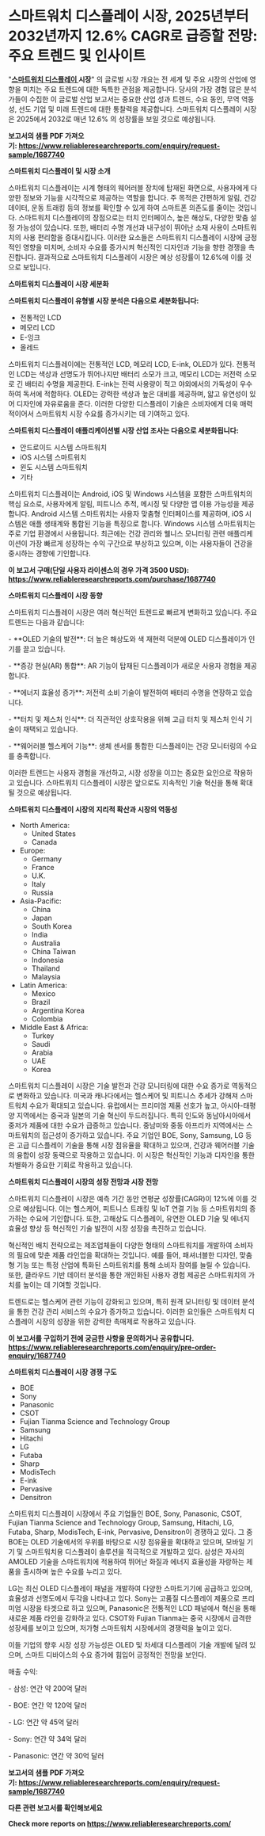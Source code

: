 <p><h1>스마트워치 디스플레이 시장, 2025년부터 2032년까지 12.6% CAGR로 급증할 전망: 주요 트렌드 및 인사이트</h1></p><p>"<strong><a href="https://www.reliableresearchreports.com/smartwatch-display-r1687740?utm_campaign=106&utm_medium=7&utm_source=Github&utm_content=ia&utm_term=11032025&utm_id=smartwatch-display">스마트워치 디스플레이&nbsp;</a></strong><strong>시장</strong>" 의 글로벌 시장 개요는 전 세계 및 주요 시장의 산업에 영향을 미치는 주요 트렌드에 대한 독특한 관점을 제공합니다. 당사의 가장 경험 많은 분석가들이 수집한 이 글로벌 산업 보고서는 중요한 산업 성과 트렌드, 수요 동인, 무역 역동성, 선도 기업 및 미래 트렌드에 대한 통찰력을 제공합니다. 스마트워치 디스플레이 시장은 2025에서 2032로 매년 12.6% 의 성장률을 보일 것으로 예상됩니다.&nbsp;</p>
<p><strong>보고서의 샘플 PDF 가져오기:&nbsp;<a href="https://www.reliableresearchreports.com/enquiry/request-sample/1687740?utm_campaign=106&utm_medium=7&utm_source=Github&utm_content=ia&utm_term=11032025&utm_id=smartwatch-display">https://www.reliableresearchreports.com/enquiry/request-sample/1687740</a></strong></p>
<p><strong>스마트워치 디스플레이 및 시장 소개</strong></p>
<p><p>스마트워치 디스플레이는 시계 형태의 웨어러블 장치에 탑재된 화면으로, 사용자에게 다양한 정보와 기능을 시각적으로 제공하는 역할을 합니다. 주 목적은 간편하게 알림, 건강 데이터, 운동 트래킹 등의 정보를 확인할 수 있게 하여 스마트폰 의존도를 줄이는 것입니다. 스마트워치 디스플레이의 장점으로는 터치 인터페이스, 높은 해상도, 다양한 맞춤 설정 가능성이 있습니다. 또한, 배터리 수명 개선과 내구성이 뛰어난 소재 사용이 스마트워치의 사용 편리함을 증대시킵니다. 이러한 요소들은 스마트워치 디스플레이 시장에 긍정적인 영향을 미치며, 소비자 수요를 증가시켜 혁신적인 디자인과 기능을 향한 경쟁을 촉진합니다. 결과적으로 스마트워치 디스플레이 시장은 예상 성장률이 12.6%에 이를 것으로 보입니다.</p></p>
<p><strong>스마트워치 디스플레이 시장 세분화</strong></p>
<p><strong>스마트워치 디스플레이 유형별 시장 분석은 다음으로 세분화됩니다:</strong></p>
<p><ul><li>전통적인 LCD</li><li>메모리 LCD</li><li>E-잉크</li><li>올레드</li></ul></p>
<p><p>스마트워치 디스플레이에는 전통적인 LCD, 메모리 LCD, E-ink, OLED가 있다. 전통적인 LCD는 색상과 선명도가 뛰어나지만 배터리 소모가 크고, 메모리 LCD는 저전력 소모로 긴 배터리 수명을 제공한다. E-ink는 전력 사용량이 적고 야외에서의 가독성이 우수하여 독서에 적합하다. OLED는 강력한 색상과 높은 대비를 제공하며, 얇고 유연성이 있어 디자인에 자유로움을 준다. 이러한 다양한 디스플레이 기술은 소비자에게 더욱 매력적이어서 스마트워치 시장 수요를 증가시키는 데 기여하고 있다.</p></p>
<p><strong>스마트워치 디스플레이 애플리케이션별 시장 산업 조사는 다음으로 세분화됩니다:</strong></p>
<p><ul><li>안드로이드 시스템 스마트워치</li><li>iOS 시스템 스마트워치</li><li>윈도 시스템 스마트워치</li><li>기타</li></ul></p>
<p><p>스마트워치 디스플레이는 Android, iOS 및 Windows 시스템을 포함한 스마트워치의 핵심 요소로, 사용자에게 알림, 피트니스 추적, 메시징 및 다양한 앱 이용 가능성을 제공합니다. Android 시스템 스마트워치는 사용자 맞춤형 인터페이스를 제공하며, iOS 시스템은 애플 생태계와 통합된 기능을 특징으로 합니다. Windows 시스템 스마트워치는 주로 기업 환경에서 사용됩니다. 최근에는 건강 관리와 웰니스 모니터링 관련 애플리케이션이 가장 빠르게 성장하는 수익 구간으로 부상하고 있으며, 이는 사용자들이 건강을 중시하는 경향에 기인합니다.</p></p>
<p><strong>이 보고서 구매(단일 사용자 라이센스의 경우 가격 3500 USD): <a href="https://www.reliableresearchreports.com/purchase/1687740?utm_campaign=106&utm_medium=7&utm_source=Github&utm_content=ia&utm_term=11032025&utm_id=smartwatch-display">https://www.reliableresearchreports.com/purchase/1687740</a></strong></p>
<p><strong>스마트워치 디스플레이 시장 동향</strong></p>
<p><p>스마트워치 디스플레이 시장은 여러 혁신적인 트렌드로 빠르게 변화하고 있습니다. 주요 트렌드는 다음과 같습니다:</p><p>- **OLED 기술의 발전**: 더 높은 해상도와 색 재현력 덕분에 OLED 디스플레이가 인기를 끌고 있습니다.</p><p>- **증강 현실(AR) 통합**: AR 기능이 탑재된 디스플레이가 새로운 사용자 경험을 제공합니다.</p><p>- **에너지 효율성 증가**: 저전력 소비 기술이 발전하여 배터리 수명을 연장하고 있습니다.</p><p>- **터치 및 제스처 인식**: 더 직관적인 상호작용을 위해 고급 터치 및 제스처 인식 기술이 채택되고 있습니다.</p><p>- **웨어러블 헬스케어 기능**: 생체 센서를 통합한 디스플레이는 건강 모니터링의 수요를 충족합니다.</p><p>이러한 트렌드는 사용자 경험을 개선하고, 시장 성장을 이끄는 중요한 요인으로 작용하고 있습니다. 스마트워치 디스플레이 시장은 앞으로도 지속적인 기술 혁신을 통해 확대될 것으로 예상됩니다.</p></p>
<p><strong>스마트워치 디스플레이 시장의 지리적 확산과 시장의 역동성</strong></p>
<p><ul>
    <li>
        North America:
        <ul>
            <li>United States</li>
            <li>Canada</li>
        </ul>
    </li>
    <li>
        Europe:
        <ul>
            <li>Germany</li>
            <li>France</li>
            <li>U.K.</li>
            <li>Italy</li>
            <li>Russia</li>
        </ul>
    </li>
    <li>
        Asia-Pacific:
        <ul>
            <li>China</li>
            <li>Japan</li>
            <li>South Korea</li>
            <li>India</li>
            <li>Australia</li>
            <li>China Taiwan</li>
            <li>Indonesia</li>
            <li>Thailand</li>
            <li>Malaysia</li>
        </ul>
    </li>
    <li>
        Latin America:
        <ul>
            <li>Mexico</li>
            <li>Brazil</li>
            <li>Argentina Korea</li>
            <li>Colombia</li>
        </ul>
    </li>
    <li>
        Middle East & Africa:
        <ul>
            <li>Turkey</li>
            <li>Saudi</li>
            <li>Arabia</li>
            <li>UAE</li>
            <li>Korea</li>
        </ul>
    </li>
    </ul></p>
<p><p>스마트워치 디스플레이 시장은 기술 발전과 건강 모니터링에 대한 수요 증가로 역동적으로 변화하고 있습니다. 미국과 캐나다에서는 헬스케어 및 피트니스 추세가 강해져 스마트워치 수요가 확대되고 있습니다. 유럽에서는 프리미엄 제품 선호가 높고, 아시아-태평양 지역에서는 중국과 일본의 기술 혁신이 두드러집니다. 특히 인도와 동남아시아에서 중저가 제품에 대한 수요가 급증하고 있습니다. 중남미와 중동 아프리카 지역에서는 스마트워치의 접근성이 증가하고 있습니다. 주요 기업인 BOE, Sony, Samsung, LG 등은 고급 디스플레이 기술을 통해 시장 점유율을 확대하고 있으며, 건강과 웨어러블 기술의 융합이 성장 동력으로 작용하고 있습니다. 이 시장은 혁신적인 기능과 디자인을 통한 차별화가 중요한 기회로 작용하고 있습니다.</p></p>
<p><strong>스마트워치 디스플레이 시장의 성장 전망과 시장 전망</strong></p>
<p><p>스마트워치 디스플레이 시장은 예측 기간 동안 연평균 성장률(CAGR)이 12%에 이를 것으로 예상됩니다. 이는 헬스케어, 피트니스 트래킹 및 IoT 연결 기능 등 스마트워치의 증가하는 수요에 기인합니다. 또한, 고해상도 디스플레이, 유연한 OLED 기술 및 에너지 효율성 향상 등 혁신적인 기술 발전이 시장 성장을 촉진하고 있습니다.</p><p>혁신적인 배치 전략으로는 제조업체들이 다양한 형태의 스마트워치를 개발하여 소비자의 필요에 맞춘 제품 라인업을 확대하는 것입니다. 예를 들어, 패셔너블한 디자인, 맞춤형 기능 또는 특정 산업에 특화된 스마트워치를 통해 소비자 참여를 늘릴 수 있습니다. 또한, 클라우드 기반 데이터 분석을 통한 개인화된 사용자 경험 제공은 스마트워치의 가치를 높이는 데 기여할 것입니다.</p><p>트렌드로는 헬스케어 관련 기능이 강화되고 있으며, 특히 원격 모니터링 및 데이터 분석을 통한 건강 관리 서비스의 수요가 증가하고 있습니다. 이러한 요인들은 스마트워치 디스플레이 시장의 성장을 위한 강력한 촉매제로 작용하고 있습니다.</p></p>
<p><strong>이 보고서를 구입하기 전에 궁금한 사항을 문의하거나 공유합니다. <a href="https://www.reliableresearchreports.com/enquiry/pre-order-enquiry/1687740?utm_campaign=106&utm_medium=7&utm_source=Github&utm_content=ia&utm_term=11032025&utm_id=smartwatch-display">https://www.reliableresearchreports.com/enquiry/pre-order-enquiry/1687740</a></strong></p>
<p><strong>스마트워치 디스플레이 시장 경쟁 구도</strong></p>
<p><ul><li>BOE</li><li>Sony</li><li>Panasonic</li><li>CSOT</li><li>Fujian Tianma Science and Technology Group</li><li>Samsung</li><li>Hitachi</li><li>LG</li><li>Futaba</li><li>Sharp</li><li>ModisTech</li><li>E-ink</li><li>Pervasive</li><li>Densitron</li></ul></p>
<p><p>스마트워치 디스플레이 시장에서 주요 기업들인 BOE, Sony, Panasonic, CSOT, Fujian Tianma Science and Technology Group, Samsung, Hitachi, LG, Futaba, Sharp, ModisTech, E-ink, Pervasive, Densitron이 경쟁하고 있다. 그 중 BOE는 OLED 기술에서의 우위를 바탕으로 시장 점유율을 확대하고 있으며, 모바일 기기 및 스마트워치용 디스플레이 솔루션을 적극적으로 개발하고 있다. 삼성은 자사의 AMOLED 기술을 스마트워치에 적용하여 뛰어난 화질과 에너지 효율성을 자랑하는 제품을 출시하며 높은 수요를 누리고 있다.</p><p>LG는 최신 OLED 디스플레이 패널을 개발하여 다양한 스마트기기에 공급하고 있으며, 효율성과 선명도에서 두각을 나타내고 있다. Sony는 고품질 디스플레이 제품으로 프리미엄 시장을 타겟으로 하고 있으며, Panasonic은 전통적인 LCD 패널에서 혁신을 통해 새로운 제품 라인을 강화하고 있다. CSOT와 Fujian Tianma는 중국 시장에서 급격한 성장세를 보이고 있으며, 저가형 스마트워치 시장에서의 경쟁력을 높이고 있다.</p><p>이들 기업의 향후 시장 성장 가능성은 OLED 및 차세대 디스플레이 기술 개발에 달려 있으며, 스마트 디바이스의 수요 증가에 힘입어 긍정적인 전망을 보인다.</p><p>매출 수익:</p><p>- 삼성: 연간 약 200억 달러</p><p>- BOE: 연간 약 120억 달러</p><p>- LG: 연간 약 45억 달러</p><p>- Sony: 연간 약 34억 달러</p><p>- Panasonic: 연간 약 30억 달러</p></p>
<p><strong>보고서의 샘플 PDF 가져오기:&nbsp;<a href="https://www.reliableresearchreports.com/enquiry/request-sample/1687740?utm_campaign=106&utm_medium=7&utm_source=Github&utm_content=ia&utm_term=11032025&utm_id=smartwatch-display">https://www.reliableresearchreports.com/enquiry/request-sample/1687740</a></strong></p>
<p><strong></strong></p>
<p><strong></strong></p>
<p><strong></strong></p>
<p><strong></strong></p>
<p><strong>다른 관련 보고서를 확인해보세요</strong></p>
<p><strong>Check more reports on <a href="https://www.reliableresearchreports.com/?utm_campaign=106&utm_medium=7&utm_source=Github&utm_content=ia&utm_term=11032025&utm_id=smartwatch-display">https://www.reliableresearchreports.com/</a></strong></p>
<p></p>